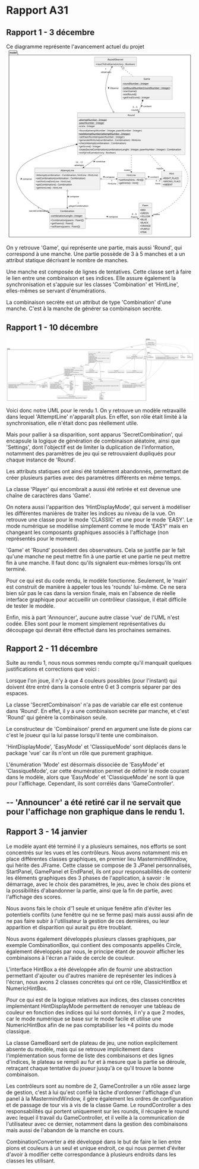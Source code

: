 # Rapport A31

## Rapport 1 - 3 décembre

Ce diagramme représente l'avancement actuel du projet
![](image_rapport/image_rapport_3decembre.svg)

On y retrouve 'Game', qui représente une partie, mais aussi 'Round', qui correspond à une manche. 
Une partie possède de 3 à 5 manches et a un attribut statique décrivant le nombre de manches.

Une manche est composée de lignes de tentatives. Cette classe sert à faire le lien entre une combinaison et ses indices. 
Elle assure également la synchronisation et s'appuie sur les classes 'Combination' et 'HintLine', 
elles-mêmes se servant d'énumérations.

La combinaison secrète est un attribut de type 'Combination' d'une manche. C'est à la manche de générer sa combinaison secrète.

## Rapport 1 - 10 décembre
![](image_rapport/image_rapport_10decembre.svg)

Voici donc notre UML pour le rendu 1. On y retrouve un modèle retravaillé dans lequel 'AttemptLine' n'apparaît plus. 
En effet, son rôle était limité à la synchronisation, elle n'était donc pas réellement utile.

Mais pour pallier à sa disparition, sont apparus 'SecretCombination', qui encapsule la logique de génération de combinaison aléatoire, ainsi que 'Settings', dont l'objectif est de limiter la duplication de l'information, 
notamment des paramètres de jeu qui se retrouvaient dupliqués pour chaque instance de 'Round'.

Les attributs statiques ont ainsi été totalement abandonnés, permettant de créer plusieurs parties avec des paramètres différents en même temps.

La classe 'Player' qui encombrait a aussi été retirée et est devenue une chaîne de caractères dans 'Game'.

On notera aussi l'apparition des 'HintDisplayMode', qui servent à modéliser les différentes manières 
de traiter les indices au niveau de la vue. On retrouve une classe pour le mode 'CLASSIC' et une pour le mode 'EASY'. 
Le mode numérique se modélise simplement comme le mode 'EASY' mais en changeant 
les composants graphiques associés à l'affichage (non représentés pour le moment).

'Game' et 'Round' possèdent des observateurs. Cela se justifie par le fait qu'une manche ne peut mettre fin à une partie 
et une partie ne peut mettre fin à une manche. Il faut donc qu'ils signalent eux-mêmes lorsqu'ils ont terminé.

Pour ce qui est du code rendu, le modèle fonctionne. Seulement, le 'main' est construit de manière à appeler tous les 'rounds' lui-même. Ce ne sera bien sûr pas le cas dans la version finale, mais en l'absence de réelle interface graphique pour accueillir un contrôleur classique, il était difficile de tester le modèle.

Enfin, mis à part 'Announcer', aucune autre classe 'vue' de l'UML n'est codée. 
Elles sont pour le moment simplement représentatives du découpage qui devrait être effectué dans les prochaines semaines.

## Rapport 2 - 11 décembre

Suite au rendu 1, nous nous sommes rendu compte qu'il manquait quelques justifications et corrections que voici :

Lorsque l'on joue, il n'y à que 4 couleurs possibles (pour l'instant) qui doivent être entré dans la console entre 0 et 3 compris séparer par des espaces.

La classe 'SecretCombinaison' n'a pas de variable car elle est contenue dans 'Round'. 
En effet, il y a une combinaison secrète par manche, et c'est 'Round' qui génère la combinaison seule.

Le constructeur de 'Combinaison' prend en argument une liste de pions car c'est le joueur qui la lui passe 
lorsqu'il tente une combinaison.

'HintDisplayMode', 'EasyMode' et 'ClassiqueMode' sont déplacés dans le package 'vue' car ils n'ont un rôle que purement graphique.

L'énumération 'Mode' est désormais dissociée de 'EasyMode' et 'ClassiqueMode', car cette énumération permet de définir 
le mode courant dans le modèle, alors que 'EasyMode' et 'ClassiqueMode' ne sont là que pour l'affichage.
Cependant, ils sont corrélés dans 'GameController'.

--
'Announcer' a été retiré car il ne servait que pour l'affichage non graphique dans le rendu 1.
--

## Rapport 3 - 14 janvier

Le modèle ayant été terminé il y a plusieurs semaines, nos efforts se sont concentrés sur les vues et les contrôleurs.
Nous avons notamment mis en place différentes classes graphiques, en premier lieu MastermindWindow, qui hérite des JFrame.
Cette classe se compose de 3 JPanel personnalisés, StartPanel, GamePanel et EndPanel, ils ont pour responsabilités
de contenir les éléments graphiques des 3 phases de l'application, à savoir : le démarrage, avec le choix des paramètres,
le jeu, avec le choix des pions et la possibilités d'abandonner la partie, ainsi que la fin de partie, avec l'affichage
des scores.

Nous avons fais le choix d'1 seule et unique fenêtre afin d'éviter les potentiels conflits (une fenêtre qui ne se ferme pas)
mais aussi aussi afin de ne pas faire subir à l'utilisateur la gestion de ces dernières, ou leur apparition et disparition 
qui aurait pu être troublant.

Nous avons également développés plusieurs classes graphiques, par exemple CombinationBox, qui contient des composants appellés
Circle, également développés par nous, le principe étant de pouvoir afficher les combinaisons à l'écran a l'aide de cercle de couleur.

L'interface HintBox a été développée afin de fournir une abstraction permettant d'ajouter ou d'autres manière de représenter 
les indices à l'écran, nous avons 2 classes concrètes qui ont ce rôle, ClassicHintBox et NumericHintBox.

Pour ce qui est de la logique relatives aux indices, des classes concrètes impleméntant HintDisplayMode permettent de renvoyer 
une tableau de couleur en fonction des indices qui lui sont donnés, il n'y a que 2 modes, car le mode numérique se base
sur le mode facile et utilise une NumericHintBox afin de ne pas comptabiliser les +4 points du mode classique.

La classe GameBoard sert de plateau de jeu, une notion explicitement absente du modèle, mais qui se retrouve implicitement
dans l'implémentation sous forme de liste des combinaisons et des lignes d'indices, le plateau se rempli au fur et à mesure
que la partie se déroule, retraçant chaque tentative du joueur jusqu'à ce qu'il trouve la bonne combinaison.

Les contrôleurs sont au nombre de 2, GameController a un rôle assez large de gestion, c'est à lui qu'est confié la tâche
d'ordonner l'affichage d'un panel à la MastermindWindow, il gère également les ordres de configuration et de passage de tour
vis à vis de la classe Game.
Le roundController a des responsabilités qui portent uniquement sur les rounds, il récupère le round avec lequel il travail
du GameController, et il veille à la communication de l'utilisateur avec ce dernier, notamment dans la gestion des combinaisons
mais aussi de l'abandon de la manche en cours.

CombinationConverter a été développé dans le but de faire le lien entre pions et couleurs à un seul et unique endroit,
ce qui nous permet d'éviter d'avoir à modifier cette correspondance à plusieurs endroits dans les classes les utilisant.
